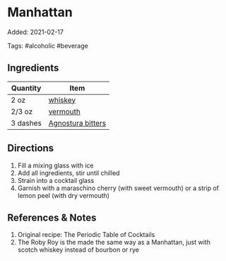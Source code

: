 # Manhattan

Added: 2021-02-17

Tags: #alcoholic #beverage

## Ingredients

| Quantity | Item                                                        |
| -------- | ----------------------------------------------------------- |
| 2 oz     | [whiskey](../_ingredients/whiskey.md)                       |
| 2/3 oz   | [vermouth](../_ingredients/vermouth.md)                     |
| 3 dashes | [Agnostura bitters](../_ingredients/agnostura%20bitters.md) |

## Directions

1. Fill a mixing glass with ice
2. Add all ingredients, stir until chilled
3. Strain into a cocktail glass
4. Garnish with a maraschino cherry (with sweet vermouth) or a strip of lemon peel (with dry vermouth)

## References & Notes

1. Original recipe: The Periodic Table of Cocktails
2. The Roby Roy is the made the same way as a Manhattan, just with scotch whiskey instead of bourbon or rye
